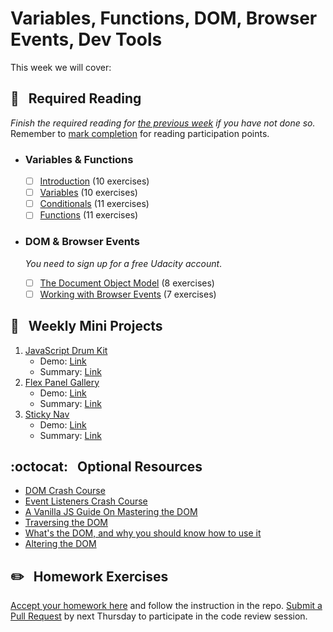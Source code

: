 # Variables, Functions, DOM, Browser Events, Dev Tools

This week we will cover:

## :closed_book: &nbsp; **Required Reading**

*Finish the required reading for [the previous week](../week-one) if you have not done so.* Remember to [mark completion](../week-zero/about.md#learning-guide) for reading participation points.

* ### Variables & Functions

  - [ ] [Introduction](https://www.codecademy.com/courses/introduction-to-javascript/lessons/introduction-to-javascript) (10 exercises)
  - [ ] [Variables](https://www.codecademy.com/courses/introduction-to-javascript/lessons/variables) (10 exercises)
  - [ ] [Conditionals](https://www.codecademy.com/courses/introduction-to-javascript/lessons/control-flow) (11 exercises)
  - [ ] [Functions](https://www.codecademy.com/courses/introduction-to-javascript/lessons/functions) (11 exercises)

* ### DOM & Browser Events

   *You need to sign up for a free Udacity account*.

  - [ ] [The Document Object Model](https://classroom.udacity.com/courses/ud117/lessons/74c2a096-61db-4302-9d65-6b7fa9b8c329/concepts/354d9102-8b45-4a89-91df-6f5ec9022dbd) (8 exercises)
  - [ ] [Working with Browser Events](https://classroom.udacity.com/courses/ud117/lessons/f270dbcf-eb43-4ce3-b7be-a74d26023496/concepts/f63b1837-b096-4707-b0f5-72bc6a93bfac) (7 exercises)

## :dart: &nbsp; **Weekly Mini Projects**

1. [JavaScript Drum Kit](https://www.youtube.com/watch?v=VuN8qwZoego&list=PLu8EoSxDXHP6CGK4YVJhL_VWetA865GOH&index=1)
    * Demo: [Link](https://yhabib.github.io/JavaScript30/01%20-%20JavaScript%20Drum%20Kit/index.html)
    * Summary: [Link](https://github.com/usyyy/javascript/blob/master/JavaScript30/analysis.md#1-javascript-drum-kit)
2. [Flex Panel Gallery](https://www.youtube.com/watch?v=9eif30i26jg&list=PLu8EoSxDXHP6CGK4YVJhL_VWetA865GOH&index=5)
    * Demo: [Link](https://yhabib.github.io/JavaScript30/05%20-%20Flex%20Panel%20Gallery/index.html)
    * Summary: [Link](hhttps://github.com/usyyy/javascript/blob/master/JavaScript30/analysis.md#5-flex-panel-gallery)
3. [Sticky Nav](https://www.youtube.com/watch?v=5FLOBCGH3_U&list=PLu8EoSxDXHP6CGK4YVJhL_VWetA865GOH&index=24)
    * Demo: [Link](https://yhabib.github.io/JavaScript30/24%20-%20Sticky%20Nav/index.html)
    * Summary: [Link](https://github.com/usyyy/javascript/blob/master/JavaScript30/analysis.md#24-sticky-nav)

## :octocat: &nbsp; **Optional Resources**

* [DOM Crash Course](https://www.youtube.com/watch?v=0ik6X4DJKCc)
* [Event Listeners Crash Course](https://www.youtube.com/watch?v=wK2cBMcDTss)
* [A Vanilla JS Guide On Mastering the DOM](https://dev.to/bouhm/a-vanilla-js-guide-on-mastering-the-dom-3l9b)
* [Traversing the DOM](https://zellwk.com/blog/dom-traversals/)
* [What's the DOM, and why you should know how to use it](https://www.freecodecamp.org/news/whats-the-document-object-model-and-why-you-should-know-how-to-use-it-1a2d0bc5429d/)
* [Altering the DOM](https://zellwk.com/blog/js-in-dom/)

## :pencil2: &nbsp; **Homework Exercises**

[Accept your homework here](https://classroom.github.com/a/wkQ3k-zl) and follow the instruction in the repo. [Submit a Pull Request](../week-zero/about.md#homework-pull-request) by next Thursday to participate in the code review session.